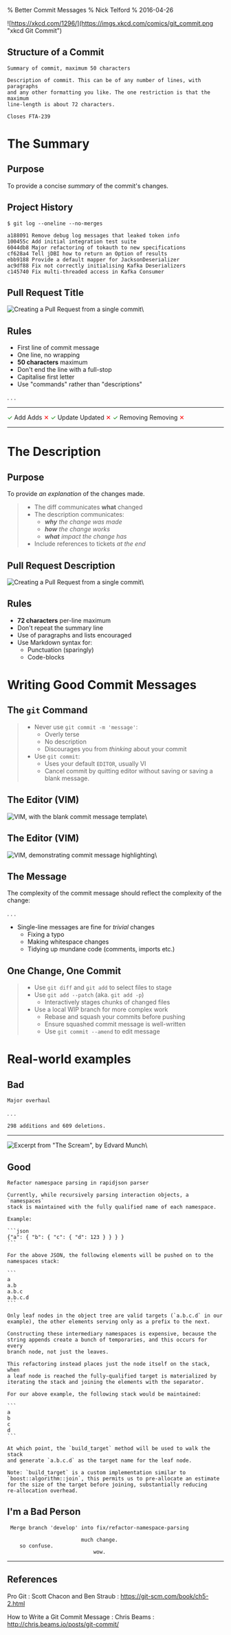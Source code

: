 % Better Commit Messages
% Nick Telford
% 2016-04-26

![https://xkcd.com/1296/](https://imgs.xkcd.com/comics/git_commit.png "xkcd Git Commit")

## Structure of a Commit

    Summary of commit, maximum 50 characters

    Description of commit. This can be of any number of lines, with paragraphs
    and any other formatting you like. The one restriction is that the maximum 
    line-length is about 72 characters.
    
    Closes FTA-239

# The Summary

## Purpose

To provide a concise *summary* of the commit's changes.

## Project History

    $ git log --oneline --no-merges

    a188091 Remove debug log messages that leaked token info
    100455c Add initial integration test suite
    6044db8 Major refactoring of tokauth to new specifications
    cf628a4 Tell jDBI how to return an Option of results
    ebb9188 Provide a default mapper for JacksonDeserializer
    ac9df88 Fix not correctly initialising Kafka Deserializers
    c145740 Fix multi-threaded access in Kafka Consumer

## Pull Request Title

![Creating a Pull Request from a single commit](img/pr-from-commit.png)\ 

## Rules

- First line of commit message
- One line, no wrapping
- **50 characters** maximum
- Don't end the line with a full-stop
- Capitalise first letter
- Use "commands" rather than "descriptions"

. . .

  ----------------------------------------- -------- -------- ---------------------------------------
  <span style="color:green">&#x2713;</span> Add          Adds <span style="color:red">&#x2715;</span>
  <span style="color:green">&#x2713;</span> Update    Updated <span style="color:red">&#x2715;</span>
  <span style="color:green">&#x2713;</span> Removing Removing <span style="color:red">&#x2715;</span>
  ----------------------------------------- -------- -------- ---------------------------------------

# The Description

## Purpose

To provide *an explanation* of the changes made.

> - The diff communicates **what** changed
> - The description communicates:
>     + _**why** the change was made_
>     + _**how** the change works_
>     + _**what** impact the change has_
> - Include references to tickets _at the end_

## Pull Request Description

![Creating a Pull Request from a single commit](img/pr-from-commit.png)\ 

## Rules

- **72 characters** per-line maximum
- Don't repeat the summary line
- Use of paragraphs and lists encouraged
- Use Markdown syntax for:
    + Punctuation (sparingly)
    + Code-blocks

# Writing Good Commit Messages

## The `git` Command

> - Never use `git commit -m 'message'`:
>     + Overly terse
>     + No description
>     + Discourages you from _thinking_ about your commit
> - Use `git commit`:
>     + Uses your default `EDITOR`, usually VI
>     + Cancel commit by quitting editor without saving or saving a blank 
        message.

## The Editor (VIM)

![VIM, with the blank commit message template](img/vim-template.png)\ 

## The Editor (VIM)

![VIM, demonstrating commit message highlighting](img/vim-highlighting.png)\ 

## The Message

The complexity of the commit message should reflect the complexity of the 
change:

. . .

- Single-line messages are fine for _trivial_ changes
    + Fixing a typo
    + Making whitespace changes
    + Tidying up mundane code (comments, imports etc.)

## One Change, One Commit

> - Use `git diff` and `git add` to select files to stage
> - Use `git add --patch` (aka. `git add -p`)
>     + Interactively stages chunks of changed files
> - Use a local WIP branch for more complex work
>     + Rebase and squash your commits before pushing
>     + Ensure squashed commit message is well-written
>     + Use `git commit --amend` to edit message

# Real-world examples

## Bad

    Major overhaul

. . .

    298 additions and 609 deletions.

---

![Excerpt from "The Scream", by Edvard Munch](img/scream.jpg)\ 

## Good

    Refactor namespace parsing in rapidjson parser

    Currently, while recursively parsing interaction objects, a `namespaces`
    stack is maintained with the fully qualified name of each namespace.

    Example:

    ```json
    {"a": { "b": { "c": { "d": 123 } } } }
    ```

    For the above JSON, the following elements will be pushed on to the
    namespaces stack:

    ```
    a
    a.b
    a.b.c
    a.b.c.d
    ```

    Only leaf nodes in the object tree are valid targets (`a.b.c.d` in our
    example), the other elements serving only as a prefix to the next.

    Constructing these intermediary namespaces is expensive, because the
    string appends create a bunch of temporaries, and this occurs for every
    branch node, not just the leaves.

    This refactoring instead places just the node itself on the stack, when
    a leaf node is reached the fully-qualified target is materialized by
    iterating the stack and joining the elements with the separator.

    For our above example, the following stack would be maintained:

    ```
    a
    b
    c
    d
    ```

    At which point, the `build_target` method will be used to walk the stack
    and generate `a.b.c.d` as the target name for the leaf node.

    Note: `build_target` is a custom implementation similar to
    `boost::algorithm::join`, this permits us to pre-allocate an estimate
    for the size of the target before joining, substantially reducing
    re-allocation overhead.

## I'm a Bad Person

     Merge branch 'develop' into fix/refactor-namespace-parsing

                            much change.
        so confuse.
                                wow.

---

## References

Pro Git
:   Scott Chacon and Ben Straub
:   https://git-scm.com/book/ch5-2.html

How to Write a Git Commit Message
:   Chris Beams
:   http://chris.beams.io/posts/git-commit/

